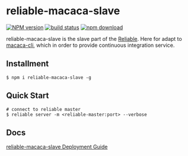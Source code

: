 # reliable-macaca-slave

[![NPM version][npm-image]][npm-url]
[![build status][travis-image]][travis-url]
[![npm download][download-image]][download-url]

[npm-image]: https://img.shields.io/npm/v/reliable-macaca-slave.svg?style=flat-square
[npm-url]: https://npmjs.org/package/reliable-macaca-slave
[travis-image]: https://img.shields.io/travis/macacajs/reliable-macaca-slave.svg?style=flat-square
[travis-url]: https://travis-ci.org/macacajs/reliable-macaca-slave
[download-image]: https://img.shields.io/npm/dm/reliable-macaca-slave.svg?style=flat-square
[download-url]: https://npmjs.org/package/reliable-macaca-slave

reliable-macaca-slave is the slave part of the [Reliable](https://github.com/reliablejs). Here for adapt to [macaca-cli](https://github.com/macacajs/macaca-cli), which in order to provide continuous integration service.

## Installment

```shell
$ npm i reliable-macaca-slave -g
```

## Quick Start

```shell
# connect to reliable master
$ reliable server -m <reliable-master:port> --verbose
```

## Docs

[reliable-macaca-slave Deployment Guide](./docs/en/deploy.md)

